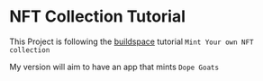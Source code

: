 # NFT Collection Tutorial

This Project is following the [buildspace](https://buildspace.so/) tutorial `Mint Your own NFT collection`

My version will aim to have an app that mints `Dope Goats`